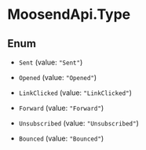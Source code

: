 # MoosendApi.Type

## Enum


* `Sent` (value: `"Sent"`)

* `Opened` (value: `"Opened"`)

* `LinkClicked` (value: `"LinkClicked"`)

* `Forward` (value: `"Forward"`)

* `Unsubscribed` (value: `"Unsubscribed"`)

* `Bounced` (value: `"Bounced"`)


